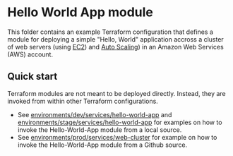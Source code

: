 # Hello World App module

This folder contains an example Terraform configuration that defines a module for deploying a simple "Hello, World" application accross a cluster of web servers (using [EC2](https://aws.amazon.com/ec2/)) and [Auto Scaling](https://aws.amazon.com/autoscaling)) in an Amazon Web Services (AWS) account.

## Quick start

Terraform modules are not meant to be deployed directly. Instead, they are invoked from within other Terraform configurations. 
* See [environments/dev/services/hello-world-app](../../../environments/dev/services/hello-world-app) and [environments/stage/services/hello-world-app](../../../environments/stage/services/hello-world-app) for examples on how to invoke the Hello-World-App module from a local source.
* See [environments/prod/services/web-cluster](../../../environments/prod/services/web-cluster) for example on how to invoke the Hello-World-App module from a Github source.
